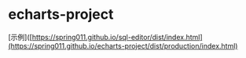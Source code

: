 # echarts-project
[示例]([https://spring011.github.io/sql-editor/dist/index.html](https://spring011.github.io/echarts-project/dist/production/index.html)
